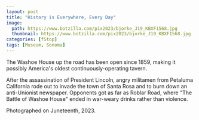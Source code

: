 ```yaml
---
layout: post
title: "History is Everywhere, Every Day"
image:
  path: https://www.botzilla.com/pix2023/bjorke_J19_KBXF1568.jpg
  thumbnail: https://www.botzilla.com/pix2023/bjorke_J19_KBXF1568.jpg
categories: [fStop]
tags: [Museum, Sonoma]
---
```


The Washoe House up the road has been open since 1859, making it possibly America's oldest continuously-operating tavern.

After the assassination of President Lincoln, angry militamen from Petaluma California rode out to invade the town of Santa Rosa and to burn down an anti-Unionist newspaper. Opponents got as far as Roblar Road, where "The Battle of Washoe House" ended in war-weary drinks rather than violence.

Photographed on Juneteenth, 2023.